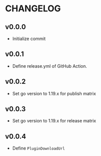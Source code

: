 CHANGELOG
=========

## v0.0.0

- Initialize commit

## v0.0.1

- Define release.yml of GitHub Action.

## v0.0.2

- Set go version to 1.19.x for publish matrix

## v0.0.3

- Set go version to 1.19.x for release matrix

## v0.0.4

- Define `PluginDownloadUrl`